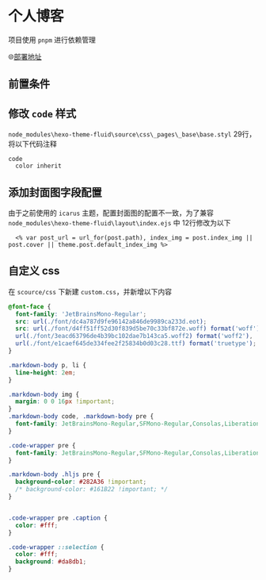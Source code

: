 # 个人博客
<!-- 记录一些工作及学习上的 -->
项目使用 `pnpm` 进行依赖管理

🌐[部署地址](http://blog.liufengmao.cn)



## 前置条件
 ## 修改 `code` 样式

`node_modules\hexo-theme-fluid\source\css\_pages\_base\base.styl` 29行，将以下代码注释

```styl
code
  color inherit
```
## 添加封面图字段配置
由于之前使用的 `icarus` 主题，配置封面图的配置不一致，为了兼容 `node_modules\hexo-theme-fluid\layout\index.ejs` 中 12行修改为以下
``` exj
  <% var post_url = url_for(post.path), index_img = post.index_img || post.cover || theme.post.default_index_img %>
```

## 自定义 css
在 `scource/css` 下新建 `custom.css`，并新增以下内容

``` css
@font-face {
  font-family: 'JetBrainsMono-Regular';
  src: url(./font/dc4a787d9fe96142a846de9989ca233d.eot);
  src: url(./font/d4ff51ff52d30f839d5be70c33bf872e.woff) format('woff'),
  url(./font/3eacd63796de4b39bc102dae7b143ca5.woff2) format('woff2'),
  url(./font/e1caef645de334fee2f25834b0d03c28.ttf) format('truetype');
}

.markdown-body p, li {
  line-height: 2em;
}

.markdown-body img {
  margin: 0 0 16px !important;
}
.markdown-body code, .markdown-body pre {
  font-family: JetBrainsMono-Regular,SFMono-Regular,Consolas,Liberation Mono,Menlo,monospace !important;
}

.code-wrapper pre {
  font-family: JetBrainsMono-Regular,SFMono-Regular,Consolas,Liberation Mono,Menlo,monospace !important;
}

.markdown-body .hljs pre {
  background-color: #282A36 !important;
  /* background-color: #161B22 !important; */
}


.code-wrapper pre .caption {
  color: #fff;
}

.code-wrapper ::selection {
  color: #fff;
  background: #da8db1;
}
```

<!-- ## 适配暗黑模式

https://github.com/ppoffice/hexo-theme-icarus/issues/564

https://github.com/imaegoo/hexo-theme-icarus/tree/night4

1. 将以上的 zip 包下载下来 后直接对 node_modules 中的 `hexo-theme-icarus` 进行合并覆盖

2. 修改 logo

2.1
将 logo 修改为 亮色和 暗黑模式两个不同的 图标

before
``` yml _config.icarus.yml
logo: /images/logo.png
```

after
``` yml _config.icarus.yml
logo:
  light: /images/logo.png
  dark: /images/logo-dark.png
```

屏幕在tablet大小的时候，navbar-menu会变白色，作以下修改即可
在 `node_modules/hexo-theme-icarus/source/css/night.styl` 中的第 62 行 修改成以下代码
```
.navbar，
+ .navbar-menu，
 .card
    background-color：rgba（40,44,52,0 .5）background
    -filter：none
    -webkit-backdrop-filter：none
```

2.2
为了根据系统颜色来动态添加类名以避免 canvas 失效的情况
在 `node_modules/hexo-theme-icarus/source/js/imaegoo/night.js` 中头部新增以下几行代码

同时 给 isNight 新增为以下代码

``` js
   var prefersDarkMode = window.matchMedia('(prefers-color-scheme: dark)').matches;
   if(prefersDarkMode){
        document.body.classList.add('night');
   }

  if(localStorage.getItem('night')){
    var isNight = localStorage.getItem('night')
  }else{
    var isNight = prefersDarkMode ? 'true' : 'false';
  }

```
2.3
修改
`node_modules/hexo-theme-icarus/source/css/night.styl` 中 29 行

``` styl
  background: radial-gradient(1600px at 70% 120%, #202124 10%, #020409 100%)

```

3. 重新打包生成静态文件
 -->
